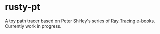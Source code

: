 # rusty-pt
A toy path tracer based on Peter Shirley's series of [Ray Tracing e-books](http://in1weekend.blogspot.com/2016/01/ray-tracing-in-one-weekend.html). Currently work in progress.